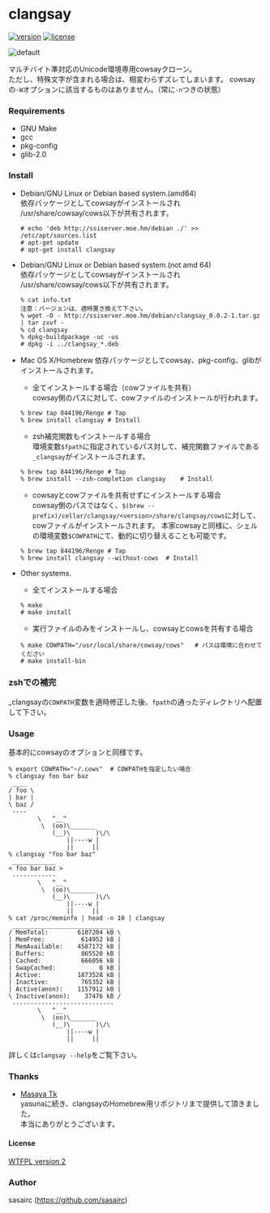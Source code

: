 clangsay
=======
[![version](https://img.shields.io/badge/tag-0.0.5-orange.svg?style=flat)](https://github.com/sasairc/yasuna/releases)
[![license](https://img.shields.io/badge/License-WTFPL2-blue.svg?style=flat)](http://www.wtfpl.net/txt/copying/)	

![default](http://41.media.tumblr.com/d93abecb6fe04a8f6d1c38deba2e963a/tumblr_njt1q0EsZJ1u2jamko1_1280.png)

マルチバイト準対応のUnicode環境専用cowsayクローン。  
ただし、特殊文字が含まれる場合は、相変わらずズレてしまいます。	
cowsayの`-W`オプションに該当するものはありません。（常に`-n`つきの状態）	
### Requirements
* GNU Make
* gcc
* pkg-config
* glib-2.0	

### Install
* Debian/GNU Linux or Debian based system.(amd64)		
	依存パッケージとしてcowsayがインストールされ	
	/usr/share/cowsay/cows以下が共有されます。
	```shellsession
	# echo 'deb http://ssiserver.moe.hm/debian ./' >> /etc/apt/sources.list	
	# apt-get update	
	# apt-get install clangsay
	```

* Debian/GNU Linux or Debian based system.(not amd 64)	
	依存パッケージとしてcowsayがインストールされ	
	/usr/share/cowsay/cows以下が共有されます。	
	```shellsession
	% cat info.txt
	注意：バージョンは、適時置き換えて下さい。
	% wget -O - http://ssiserver.moe.hm/debian/clangsay_0.0.2-1.tar.gz | tar zxvf -
	% cd clangsay
	% dpkg-buildpackage -uc -us
	# dpkg -i ../clangsay_*.deb
	```

* Mac OS X/Homebrew	
  依存パッケージとしてcowsay、pkg-config、glibがインストールされます。	

	* 全てインストールする場合（cowファイルを共有）	
	cowsay側のパスに対して、cowファイルのインストールが行われます。
	```shellsession
	% brew tap 844196/Renge	# Tap
	% brew install clangsay	# Install
	```
	
	* zsh補完関数もインストールする場合		
	環境変数`$fpath`に指定されているパス対して、補完関数ファイルである`_clangsay`がインストールされます。
	```shellsession
	% brew tap 844196/Renge	# Tap
	% brew install --zsh-completion clangsay	# Install
	```

	* cowsayとcowファイルを共有せずにインストールする場合	
	cowsay側のパスではなく、`$(brew --prefix)/cellar/clangsay/<version>/share/clangsay/cows`に対して、cowファイルがインストールされます。	
	本家cowsayと同様に、シェルの環境変数`$COWPATH`にて、動的に切り替えることも可能です。
	```shellsession
	% brew tap 844196/Renge	# Tap
	% brew install clangsay --without-cows	# Install
	```

* Other systems.
	* 全てインストールする場合
	```shellsession
	% make
	# make install
	```

	* 実行ファイルのみをインストールし、cowsayとcowsを共有する場合
	```shellsession
	% make COWPATH="/usr/local/share/cowsay/cows"	# パスは環境に合わせてください	
	# make install-bin
	```

### zshでの補完
\_clangsayの`COWPATH`変数を適時修正した後、`fpath`の通ったディレクトリへ配置して下さい。	

### Usage
基本的にcowsayのオプションと同様です。
```shellsession
% export COWPATH="~/.cows"	# COWPATHを指定したい場合
% clangsay foo bar baz
 ____
/ foo \
| bar |
\ baz /
 ----
        \   ^__^
         \  (oo)\_______
            (__)\       )\/\
                ||----w |
                ||     ||
% clangsay "foo bar baz"
 ____________
< foo bar baz >
 ------------
        \   ^__^
         \  (oo)\_______
            (__)\       )\/\
                ||----w |
                ||     ||
% cat /proc/meminfo | head -n 10 | clangsay
 ____________________________
/ MemTotal:        6107204 kB \
| MemFree:          614952 kB |
| MemAvailable:    4587172 kB |
| Buffers:          865520 kB |
| Cached:           666056 kB |
| SwapCached:            0 kB |
| Active:          1873528 kB |
| Inactive:         765352 kB |
| Active(anon):    1157912 kB |
\ Inactive(anon):    37476 kB /
 ----------------------------
        \   ^__^
         \  (oo)\_______
            (__)\       )\/\
                ||----w |
                ||     ||
```
詳しくは`clangsay --help`をご覧下さい。

### Thanks
* [Masaya Tk](https://github.com/844196)	
	yasunaに続き、clangsayのHomebrew用リポジトリまで提供して頂きました。	
	本当にありがとうございます。


#### License
[WTFPL version 2](http://www.wtfpl.net/txt/copying/)

### Author
sasairc (https://github.com/sasairc)
